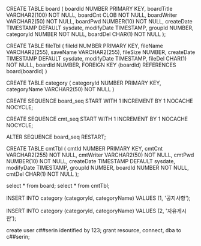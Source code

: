 CREATE TABLE board (
boardId NUMBER PRIMARY KEY,
boardTitle VARCHAR2(100) NOT NULL,
boardCnt CLOB NOT NULL,
boardWriter VARCHAR2(50) NOT NULL,
boardPwd NUMBER(10) NOT NULL,
createDate TIMESTAMP DEFAULT sysdate,
modifyDate TIMESTAMP,
groupId NUMBER,
categoryId NUMBER NOT NULL,
boardDel CHAR(1) NOT NULL
);

CREATE TABLE fileTbl (
fileId NUMBER PRIMARY KEY,
fileName VARCHAR2(255),
saveName VARCHAR2(255),
fileSize NUMBER,
createDate TIMESTAMP DEFAULT sysdate,
modifyDate TIMESTAMP,
fileDel CHAR(1) NOT NULL,
boardId NUMBER,
FOREIGN KEY (boardId) REFERENCES board(boardId)
)

CREATE TABLE category (
categoryId NUMBER PRIMARY KEY,
categoryName VARCHAR2(50) NOT NULL
)

CREATE SEQUENCE board_seq
START WITH 1
INCREMENT BY 1
NOCACHE
NOCYCLE;


CREATE SEQUENCE cmt_seq
START WITH 1
INCREMENT BY 1
NOCACHE
NOCYCLE;

ALTER SEQUENCE board_seq RESTART;

CREATE TABLE cmtTbl (
cmtId NUMBER PRIMARY KEY,
cmtCnt VARCHAR2(255) NOT NULL,
cmtWriter VARCHAR2(50) NOT NULL,
cmtPwd NUMBER(10) NOT NULL,
createDate TIMESTAMP DEFAULT sysdate,
modifyDate TIMESTAMP,
groupId NUMBER,
boardId NUMBER NOT NULL,
cmtDel CHAR(1) NOT NULL
);

select * from board;
select * from cmtTbl;

INSERT INTO category (categoryId, categoryName)
VALUES (1, '공지사항');

INSERT INTO category (categoryId, categoryName)
VALUES (2, '자유게시판');

create user c##serin identified by 123;
grant resource, connect, dba to c##serin;